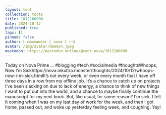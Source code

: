 ```yaml
---
layout: toot
collection: toots
title: 1012160000
date: 2024-10-12
published: true
tags: []
pinned: false
author: ⸸ commander ░ nova ⸸ :~$
avatar: /img/avatar/daemon.jpeg
mastodon: https://mastodon.online/@cmdr_nova/1012160000
---
```


Today on Nova Prime ... #blogging #tech #socialmedia #thoughtsWhoops, Now I’m Sickhttps://nova.mkultra.monster/thoughts/2024/10/12/whoops-now-i-m-sick.htmlIt’s not every week, or even every month that I have off three days in a row from my offline job. It’s a chance to catch up on projects I’ve been slacking on due to lack of energy, a chance to think of new things I want to put out into the world, and a chance to maybe finally continue the manuscript for my next book. But, like usual, for some reason? I’m sick. I felt it coming when I was on my last day of work for the week, and then I got home, passed out, and woke up yesterday feeling week, and coughing. Yay!

